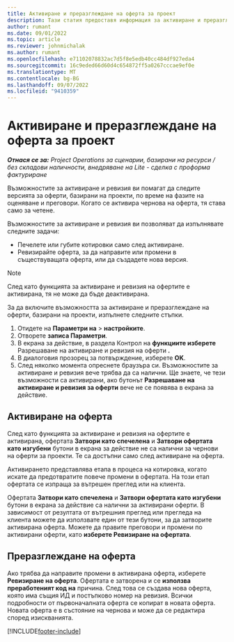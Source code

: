 ```yaml
---
title: Активиране и преразглеждане на оферта за проект
description: Тази статия предоставя информация за активиране и преразглеждане на оферти в Microsoft Dynamics 365 Project Operations.
author: rumant
ms.date: 09/01/2022
ms.topic: article
ms.reviewer: johnmichalak
ms.author: rumant
ms.openlocfilehash: e71102078832ac7d5f8e5edb40cc484df927eda4
ms.sourcegitcommit: 16c9eded66d60d4c654872ff5a0267cccae9ef0e
ms.translationtype: MT
ms.contentlocale: bg-BG
ms.lasthandoff: 09/07/2022
ms.locfileid: "9410359"
---
```

# <a name="activate-and-revise-a-project-quote"></a>Активиране и преразглеждане на оферта за проект

_**Отнася се за:** Project Operations за сценарии, базирани на ресурси / без складови наличности, внедряване на Lite - сделка с проформа фактуриране_

Възможностите за активиране и ревизия ви помагат да следите версията за оферти, базирани на проекти, по време на фазите на оценяване и преговори. Когато се активира чернова на оферта, тя става само за четене.

Възможностите за активиране и ревизия ви позволяват да изпълнявате следните задачи:

- Печелете или губите котировки само след активиране.
- Ревизирайте оферта, за да направите или промени в съществуващата оферта, или да създадете нова версия.

> [!NOTE]
> След като функцията за активиране и ревизия на офертите е активирана, тя не може да бъде деактивирана.

За да включите възможността за активиране и преразглеждане на оферти, базирани на проекти, изпълнете следните стъпки.

1. Отидете на **Параметри на** \> **настройките**.
1. Отворете **записа Параметри**.
1. В екрана за действие, в раздела Контрол на **функциите изберете** Разрешаване на активиране и ревизия на оферти **.**
1. В диалоговия прозорец за потвърждение, изберете **OK**.
1. След няколко момента опреснете браузъра си. Възможностите за активиране и ревизия вече трябва да са налични. Ще знаете, че тези възможности са активирани, ако бутонът **Разрешаване на активиране и ревизия за оферти** вече не се появява в екрана за действие.

## <a name="activating-a-quote"></a>Активиране на оферта

След като функцията за активиране и ревизия на офертите е активирана, офертата **Затвори като спечелена** и **Затвори офертата като изгубени** бутони в екрана за действие не са налични за чернови на оферти за проекти. Те са достъпни само след активиране на оферта.

Активирането представлява етапа в процеса на котировка, когато искате да предотвратите повече промени в офертата. На този етап офертата се изпраща за вътрешен преглед или на клиента.

Офертата **Затвори като спечелена** и **Затвори офертата като изгубени** бутони в екрана за действие са налични за активирани оферти. В зависимост от резултата от вътрешния преглед или прегледа на клиента можете да използвате един от тези бутони, за да затворите активирана оферта. Можете да правите преговори и промени по активирани оферти, като **изберете Ревизиране на офертата**.

## <a name="revising-a-quote"></a>Преразглеждане на оферта

Ако трябва да направите промени в активирана оферта, изберете **Ревизиране на оферта**. Офертата е затворена и се **използва преработеният код на** причина. След това се създава нова оферта, която има същия ИД и постъпково номер на ревизия. Всички подробности от първоначалната оферта се копират в новата оферта. Новата оферта е в състояние на чернова и може да се редактира според изискванията.

[!INCLUDE[footer-include](../includes/footer-banner.md)]
